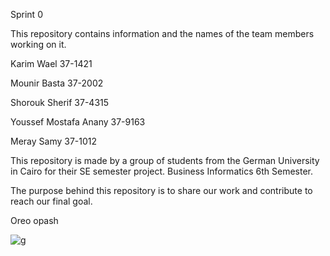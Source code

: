 Sprint 0

This repository contains information and the names of the team members working on it.

Karim Wael 37-1421

Mounir Basta 37-2002

Shorouk Sherif 37-4315

Youssef Mostafa Anany 37-9163

Meray Samy 37-1012

This repository is made by a group of students from the German University in Cairo for their SE semester project. Business Informatics 6th Semester.

The purpose behind this repository is to share our work and contribute to reach our final goal.

Oreo
opash

![g](http://aib.edu.au/custom/files/media/form-submission-7464-teamworkisimportantintheworkplace.jpg)
